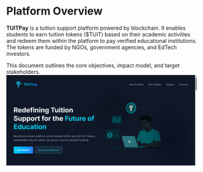 # Platform Overview

**TUITPay** is a tuition support platform powered by blockchain. It enables students to earn tuition tokens ($TUIT) based on their academic activities and redeem them within the platform to pay verified educational institutions. The tokens are funded by NGOs, government agencies, and EdTech investors.

This document outlines the core objectives, impact model, and target stakeholders.
![](./screenshots/TUITPay-Redefining-Tuition-Support-for-the-Future-of-Education-06-21-2025_06_51_PM.png)
